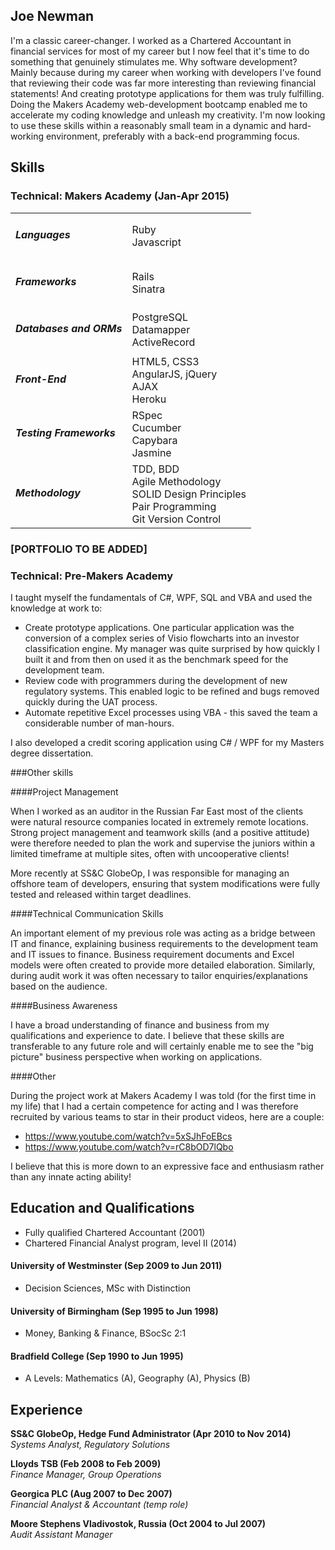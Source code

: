## Joe Newman

I'm a classic career-changer. I worked as a Chartered Accountant in financial services for most of my career but I now feel that it's time to do something that genuinely stimulates me. Why software development? Mainly because during my career when working with developers I've found that reviewing their code was far more interesting than reviewing financial statements! And creating prototype applications for them was truly fulfilling. Doing the Makers Academy web-development bootcamp enabled me to accelerate my coding knowledge and unleash my creativity. I'm now looking to use these skills within a reasonably small team in a dynamic and hard-working environment, preferably with a back-end programming focus.


## Skills

### Technical: Makers Academy (Jan-Apr 2015)

<table>
  <tbody>
   <tr>
    <td><h5>Languages</h5></td>
    <td>Ruby<br>Javascript</td>
  </tr>
  <tr>
    <td><h5>Frameworks</h5></td>
    <td>Rails<br>Sinatra</td>
  </tr>
  <tr>
    <td><h5>Databases and ORMs</h5></td>
    <td>PostgreSQL<br>Datamapper<br>ActiveRecord</td>
  </tr>
  <tr>
    <td><h5>Front-End</h5></td>
    <td>HTML5, CSS3<br>AngularJS, jQuery<br>AJAX<br>Heroku</td>
  </tr>
  <tr>
    <td><h5>Testing Frameworks</h5></td>
    <td>RSpec<br>Cucumber<br>Capybara<br>Jasmine</td>
  </tr>
  <tr>
    <td><h5>Methodology</h5></td>
    <td>TDD, BDD<br>Agile Methodology<br>SOLID Design Principles<br>Pair Programming<br>Git Version Control</td>
  </tr>
</tbody>
</table>

### [PORTFOLIO TO BE ADDED]

### Technical: Pre-Makers Academy

I taught myself the fundamentals of C#, WPF, SQL and VBA and used the knowledge at work to:
- Create prototype applications. One particular application was the conversion of a complex series of Visio flowcharts into an investor classification engine. My manager was quite surprised by how quickly I built it and from then on used it as the benchmark speed for the development team.
- Review code with programmers during the development of new regulatory systems. This enabled logic to be refined and bugs removed quickly during the UAT process.
- Automate repetitive Excel processes using VBA - this saved the team a considerable number of man-hours.

I also developed a credit scoring application using C# / WPF for my Masters degree dissertation.

###Other skills

####Project Management

When I worked as an auditor in the Russian Far East most of the clients were natural resource companies located in extremely remote locations. Strong project management and teamwork skills (and a positive attitude) were therefore needed to plan the work and supervise the juniors within a limited timeframe at multiple sites, often with uncooperative clients!

More recently at SS&C GlobeOp, I was responsible for managing an offshore team of developers, ensuring that system modifications were fully tested and released within target deadlines.

####Technical Communication Skills

An important element of my previous role was acting as a bridge between IT and finance, explaining business requirements to the development team and IT issues to finance. Business requirement documents and Excel models were often created to provide more detailed elaboration. 
Similarly, during audit work it was often necessary to tailor enquiries/explanations based on the audience.

####Business Awareness

I have a broad understanding of finance and business from my qualifications and experience to date. I believe that these skills are transferable to any future role and will certainly enable me to see the "big picture" business perspective when working on applications.

####Other

During the project work at Makers Academy I was told (for the first time in my life) that I had a certain competence for acting and I was therefore recruited by various teams to star in their product videos, here are a couple:
- https://www.youtube.com/watch?v=5xSJhFoEBcs
- https://www.youtube.com/watch?v=rC8bOD7lQbo

I believe that this is more down to an expressive face and enthusiasm rather than any innate acting ability!


## Education and Qualifications

- Fully qualified Chartered Accountant (2001)
- Chartered Financial Analyst program, level II (2014)

#### University of Westminster (Sep 2009 to Jun 2011)
- Decision Sciences, MSc with Distinction

#### University of Birmingham (Sep 1995 to Jun 1998)
- Money, Banking & Finance, BSocSc 2:1

#### Bradfield College (Sep 1990 to Jun 1995)
- A Levels: Mathematics (A), Geography (A), Physics (B)

## Experience

**SS&C GlobeOp, Hedge Fund Administrator (Apr 2010 to Nov 2014)**  
*Systems Analyst, Regulatory Solutions*

**Lloyds TSB (Feb 2008 to Feb 2009)**  
*Finance Manager, Group Operations*

**Georgica PLC (Aug 2007 to Dec 2007)**  
*Financial Analyst & Accountant (temp role)*

**Moore Stephens Vladivostok, Russia (Oct 2004 to Jul 2007)**  
*Audit Assistant Manager*
